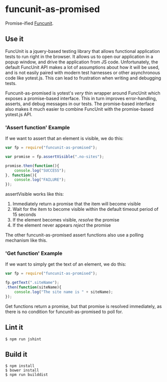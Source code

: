 # funcunit-as-promised

Promise-ified [Funcunit](http://funcunit.com/).

## Use it

FuncUnit is a jquery-based testing library that allows functional application tests to run right in the browser. It allows us to open our application in a popup window, and drive the application from JS code. Unfortunately, the default FuncUnit API makes a lot of assumptions about how it will be used, and is not easily paired with modern test harnesses or other asynchronous code like yotest.js. This can lead to frustration when writing and debugging tests.

Funcunit-as-promised is yotest's _very_ thin wrapper around FuncUnit which exposes a promise-based interface. This in turn improves error-handling, asserts, and debug messages in our tests. The promise-based interface also makes it much easier to combine FuncUnit with the promise-based yotest.js API.


### 'Assert function' Example

If we want to assert that an element is visible, we do this:

```javascript
var fp = require("funcunit-as-promised");

var promise = fp.assertVisible(".no-sites");

promise.then(function(){
    console.log("SUCCESS");
}, function(){
    console.log("FAILURE");
});
```

assertVisible works like this:
1. Immediately return a promise that the item will become visible
2. Wait for the item to become visible within the default timeout period of 15 seconds
3. If the element becomes visible, _resolve_ the promise
4. If the element never appears _reject_ the promise

The other funcunit-as-promised assert functions also use a polling mechanism like this.

### 'Get function' Example

If we want to simply get the text of an element, we do this:

```javascript
var fp = require("funcunit-as-promised");

fp.getText(".siteName");
.then(function(siteName){
    console.log("The site name is " + siteName);
});
```

Get functions return a promise, but that promise is resolved immediately, as there is no condition for funcunit-as-promised to poll for.

## Lint it

```
$ npm run jshint
```

## Build it

```
$ npm install
$ bower install
$ npm run builddist
```
